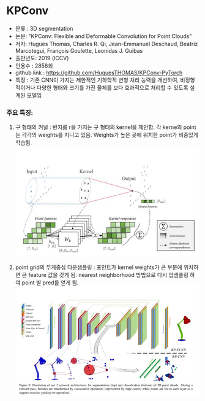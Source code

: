 # KPConv

* 분류 : 3D segmentation
* 논문: "KPConv: Flexible and Deformable Convolution for Point Clouds"
* 저자: Hugues Thomas, Charles R. Qi, Jean-Emmanuel Deschaud, Beatriz Marcotegui, François Goulette, Leonidas J. Guibas
* 출판년도: 2019 (ICCV)
* 인용수 : 2858회
* github link : https://github.com/HuguesTHOMAS/KPConv-PyTorch  
* 특징 : 기존 CNN이 가지는 제한적인 기하학적 변형 처리 능력을 개선하여, 비정형적이거나 다양한 형태와 크기를 가진 물체를 보다 효과적으로 처리할 수 있도록 설계된 모델임


### 주요 특징:

1. 구 형태의 커널 : 반지름 r을 가지는 구 형태의 kernel을 제안함. 각 kerne의 point는 각각의 weights를 지니고 있음. Weights가 높은 곳에 위치한 point가 비중있게 학습됨.
<img src="./images/models/kpconv_1.jpg" width=500><br>

2. point grid의 무게중심 다운샘플링 : 포인트가 kernel weights가 큰 부분에 위치하면 큰 feature 값을 갖게 됨. nearest neighborhood 방법으로 다시 업샘플링 하여 point 별 pred를 얻게 됨.  
<img src="./images/models/kpconv_2.jpg" width=500><br>
